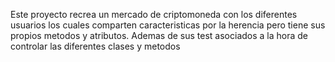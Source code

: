 Este proyecto recrea un mercado de criptomoneda con los diferentes usuarios los cuales comparten caracteristicas por la herencia pero tiene sus propios metodos y atributos. Ademas de sus test asociados a la hora de controlar las diferentes clases y metodos
